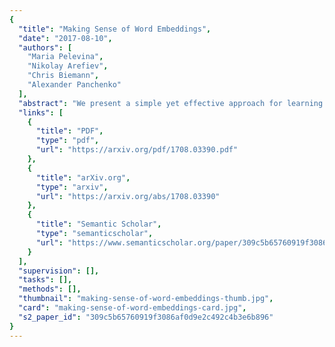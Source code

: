 ```yaml
---
{
  "title": "Making Sense of Word Embeddings",
  "date": "2017-08-10",
  "authors": [
    "Maria Pelevina",
    "Nikolay Arefiev",
    "Chris Biemann",
    "Alexander Panchenko"
  ],
  "abstract": "We present a simple yet effective approach for learning word sense embeddings. In contrast to existing techniques, which either directly learn sense representations from corpora or rely on sense inventories from lexical resources, our approach can induce a sense inventory from existing word embeddings via clustering of ego-networks of related words. An integrated WSD mechanism enables labeling of words in context with learned sense vectors, which gives rise to downstream applications. Experiments show that the performance of our method is comparable to state-of-the-art unsupervised WSD systems.",
  "links": [
    {
      "title": "PDF",
      "type": "pdf",
      "url": "https://arxiv.org/pdf/1708.03390.pdf"
    },
    {
      "title": "arXiv.org",
      "type": "arxiv",
      "url": "https://arxiv.org/abs/1708.03390"
    },
    {
      "title": "Semantic Scholar",
      "type": "semanticscholar",
      "url": "https://www.semanticscholar.org/paper/309c5b65760919f3086af0d9e2c492c4b3e6b896"
    }
  ],
  "supervision": [],
  "tasks": [],
  "methods": [],
  "thumbnail": "making-sense-of-word-embeddings-thumb.jpg",
  "card": "making-sense-of-word-embeddings-card.jpg",
  "s2_paper_id": "309c5b65760919f3086af0d9e2c492c4b3e6b896"
}
---
```


